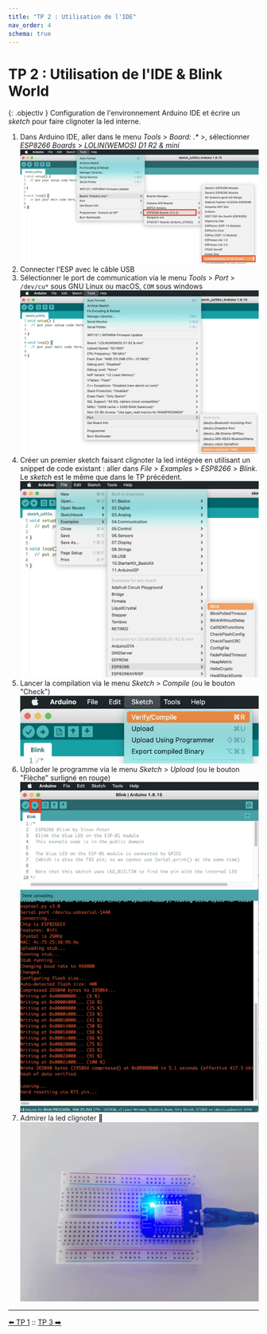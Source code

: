 ```yaml
---
title: "TP 2 : Utilisation de l'IDE"
nav_order: 4
schema: true
---
```


# TP 2 : Utilisation de l'IDE & Blink World

{: .objectiv }
Configuration de l'environnement Arduino IDE et écrire un _sketch_ pour faire clignoter la led interne.

1. Dans Arduino IDE, aller dans le menu _Tools_ > _Board: .*_ >, sélectionner _ESP8266 Boards_ > _LOLIN(WEMOS) D1 R2 & mini_
 ![select](resources/arduino-ide-board-select.jpg)
2. Connecter l'ESP avec le câble USB
3. Sélectionner le port de communication via le menu _Tools_ > _Port_ > `/dev/cu*` sous GNU Linux ou macOS, `COM` sous windows
 ![port](resources/arduino-ide-board-port.jpg)
4. Créer un premier sketch faisant clignoter la led intégrée en utilisant un snippet de code existant : aller dans _File_ > _Examples_ > _ESP8266_ > _Blink_. Le _sketch_ est le même que dans le TP précédent.
![port](resources/tp2-blink.jpg)
5. Lancer la compilation via le menu _Sketch_ > _Compile_ (ou le bouton "Check")![port](resources/tp2-compile.jpg)
6. Uploader le programme via le menu _Sketch_ > _Upload_ (ou le bouton "Flèche" surligné en rouge) ![port](resources/tp2-upload.jpg)
7. Admirer la led clignoter 🎉 ![clignote](resources/tp2-led-interne-clignote.gif)

----
[⬅️ TP 1](tp1.md) :: [TP 3 ➡️](tp3.md)
